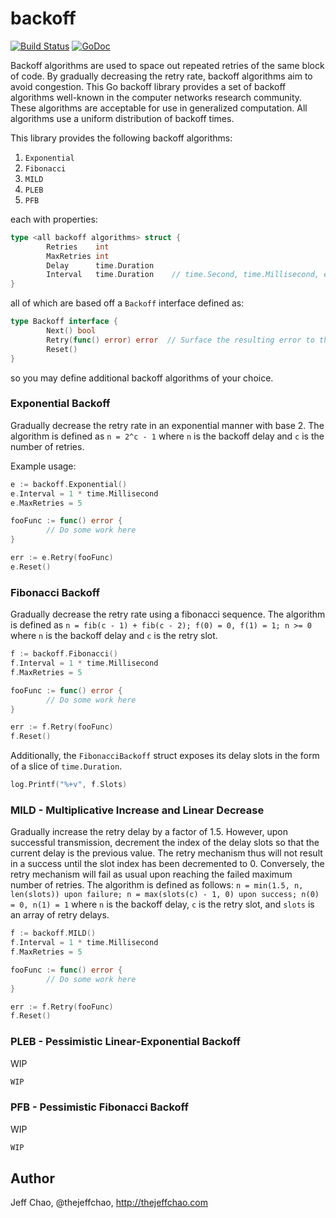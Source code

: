 backoff
=======

[![Build Status](https://travis-ci.org/jeffchao/backoff.svg?branch=master)](https://travis-ci.org/jeffchao/backoff)
[![GoDoc](https://godoc.org/github.com/jeffchao/backoff?status.png)](https://godoc.org/github.com/jeffchao/backoff)

Backoff algorithms are used to space out repeated retries of the same block of code. By gradually decreasing the retry rate, backoff algorithms aim to avoid congestion. This Go backoff library provides a set of backoff algorithms well-known in the computer networks research community. These algorithms are acceptable for use in generalized computation. All algorithms use a uniform distribution of backoff times.

This library provides the following backoff algorithms:

1. `Exponential`
2. `Fibonacci`
3. `MILD`
4. `PLEB`
5. `PFB`

each with properties:

```go
type <all backoff algorithms> struct {
        Retries    int
        MaxRetries int
        Delay      time.Duration
        Interval   time.Duration    // time.Second, time.Millisecond, etc.
}
```



all of which are based off a `Backoff` interface defined as:

```go
type Backoff interface {
        Next() bool
        Retry(func() error) error  // Surface the resulting error to the user.
        Reset()
}
```

so you may define additional backoff algorithms of your choice.

### Exponential Backoff

Gradually decrease the retry rate in an exponential manner with base 2. The algorithm is defined as `n = 2^c - 1` where `n` is the backoff delay and `c` is the number of retries.

Example usage:

```go
e := backoff.Exponential()
e.Interval = 1 * time.Millisecond
e.MaxRetries = 5

fooFunc := func() error {
        // Do some work here
}

err := e.Retry(fooFunc)
e.Reset()
```

### Fibonacci Backoff

Gradually decrease the retry rate using a fibonacci sequence. The algorithm is defined as `n = fib(c - 1) + fib(c - 2); f(0) = 0, f(1) = 1; n >= 0` where `n` is the backoff delay and `c` is the retry slot.

```go
f := backoff.Fibonacci()
f.Interval = 1 * time.Millisecond
f.MaxRetries = 5

fooFunc := func() error {
        // Do some work here
}

err := f.Retry(fooFunc)
f.Reset()
```

Additionally, the `FibonacciBackoff` struct exposes its delay slots in the form of a slice of `time.Duration`.

```go
log.Printf("%+v", f.Slots)
```

### MILD - Multiplicative Increase and Linear Decrease

Gradually increase the retry delay by a factor of 1.5. However, upon successful transmission, decrement the index of the delay slots so that the current delay is the previous value. The retry mechanism thus will not result in a success until the slot index has been decremented to 0. Conversely, the retry mechanism will fail as usual upon reaching the failed maximum number of retries. The algorithm is defined as follows: `n = min(1.5, n, len(slots)) upon failure; n = max(slots(c) - 1, 0) upon success; n(0) = 0, n(1) = 1` where `n` is the backoff delay, `c` is the retry slot, and `slots` is an array of retry delays.


```go
f := backoff.MILD()
f.Interval = 1 * time.Millisecond
f.MaxRetries = 5

fooFunc := func() error {
        // Do some work here
}

err := f.Retry(fooFunc)
f.Reset()
```

### PLEB - Pessimistic Linear-Exponential Backoff

WIP

```go
WIP
```

### PFB - Pessimistic Fibonacci Backoff

WIP

```go
WIP
```

## Author

Jeff Chao, @thejeffchao, http://thejeffchao.com

